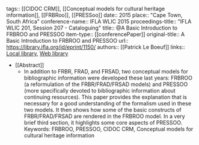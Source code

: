 tags:: [[CIDOC CRM]], [[Conceptual models for cultural heritage information]], [[FRBRoo]], [[PRESSoo]]
date:: 2015
place:: "Cape Town, South Africa"
conference-name:: IFLA WLIC 2015
proceedings-title:: "IFLA WLIC 201, Session 207 - Cataloguing"
title:: @A Basic Introduction to FRBROO and PRESSOO
item-type:: [[conferencePaper]]
original-title:: A Basic Introduction to FRBROO and PRESSOO
url:: https://library.ifla.org/id/eprint/1150/
authors:: [[Patrick Le Boeuf]]
links:: [Local library](zotero://select/groups/2386895/items/3NZTHW84), [Web library](https://www.zotero.org/groups/2386895/items/3NZTHW84)

- [[Abstract]]
	- In addition to FRBR, FRAD, and FRSAD, two conceptual models for bibliographic information were
	  developed these last years: FRBROO (a reformulation of the FRBR/FRAD/FRSAD models) and
	  PRESSOO (more specifically devoted to bibliographic information about continuing resources). This
	  paper provides the explanation that is necessary for a good understanding of the formalism used in
	  these two models. It then shows how some of the basic constructs of FRBR/FRAD/FRSAD are
	  rendered in the FRBROO model. In a very brief third section, it highlights some core aspects of
	  PRESSOO.
	  Keywords: FRBROO, PRESSOO, CIDOC CRM, Conceptual models for cultural heritage information